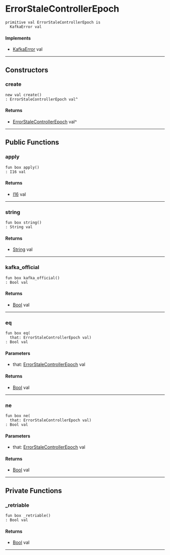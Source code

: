 # ErrorStaleControllerEpoch

```pony
primitive val ErrorStaleControllerEpoch is
  KafkaError val
```

#### Implements

* [KafkaError](pony-kafka-KafkaError) val

---

## Constructors

### create

```pony
new val create()
: ErrorStaleControllerEpoch val^
```

#### Returns

* [ErrorStaleControllerEpoch](pony-kafka-ErrorStaleControllerEpoch) val^

---

## Public Functions

### apply

```pony
fun box apply()
: I16 val
```

#### Returns

* [I16](builtin-I16) val

---

### string

```pony
fun box string()
: String val
```

#### Returns

* [String](builtin-String) val

---

### kafka_official

```pony
fun box kafka_official()
: Bool val
```

#### Returns

* [Bool](builtin-Bool) val

---

### eq

```pony
fun box eq(
  that: ErrorStaleControllerEpoch val)
: Bool val
```
#### Parameters

*   that: [ErrorStaleControllerEpoch](pony-kafka-ErrorStaleControllerEpoch) val

#### Returns

* [Bool](builtin-Bool) val

---

### ne

```pony
fun box ne(
  that: ErrorStaleControllerEpoch val)
: Bool val
```
#### Parameters

*   that: [ErrorStaleControllerEpoch](pony-kafka-ErrorStaleControllerEpoch) val

#### Returns

* [Bool](builtin-Bool) val

---

## Private Functions

### _retriable

```pony
fun box _retriable()
: Bool val
```

#### Returns

* [Bool](builtin-Bool) val

---

